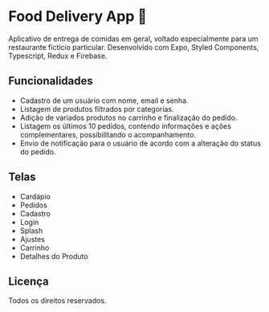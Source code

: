 # Food Delivery App 🥙

Aplicativo de entrega de comidas em geral, voltado especialmente para um restaurante fictício particular. Desenvolvido com Expo, Styled Components, Typescript, Redux e Firebase.

## Funcionalidades

- Cadastro de um usuário com nome, email e senha.
- Listagem de produtos filtrados por categorias.
- Adição de variados produtos no carrinho e finalização do pedido.
- Listagem os últimos 10 pedidos, contendo informações e ações complementares, possibilitando o acompanhamento.
- Envio de notificação para o usuário de acordo com a alteração do status do pedido.

## Telas

- Cardápio
- Pedidos
- Cadastro
- Login
- Splash
- Ajustes
- Carrinho
- Detalhes do Produto

## Licença

Todos os direitos reservados.
